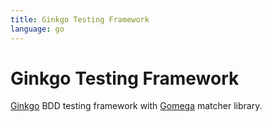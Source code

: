 ```yaml
---
title: Ginkgo Testing Framework
language: go
---
```


# Ginkgo Testing Framework

[Ginkgo](http://onsi.github.io/ginkgo/) BDD testing framework with [Gomega](http://onsi.github.io/gomega/) matcher library.
